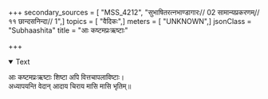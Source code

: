 +++
secondary_sources = [ "MSS_4212", "सुभाषितरत्नभाण्डागारः// 02 सामान्यप्रकरणम्// ११ छान्दसनिन्दा// 1",]
topics = [ "वैदिकः",]
meters = [ "UNKNOWN",]
jsonClass = "Subhaashita"
title = "आः कष्टमप्रःऋष्टाः"

+++

<details open><summary>Text</summary>

आः कष्टमप्रःऋष्टाः शिष्टा अपि वित्तचापलाविष्टाः।  
अध्यापयन्ति वेदान् आदाय चिराय मासि मासि भृतिम्॥
</details>

